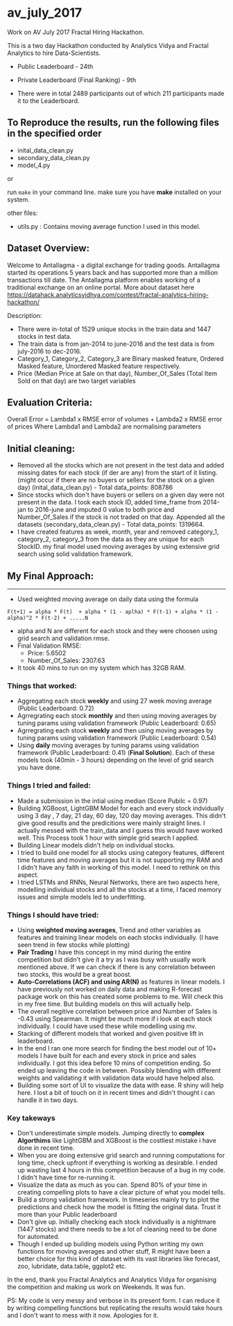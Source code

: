 # av_july_2017
Work on AV July 2017 Fractal Hiring Hackathon.

This is a two day Hackathon conducted by Analytics Vidya and Fractal Analytics to hire Data-Scientists.

- Public Leaderboard - 24th
- Private Leaderboard (Final Ranking) - 9th

- There were in total 2489 participants out of which 211 participants made it to the Leaderboard.


## To Reproduce the results, run the following files in the specified order
- inital_data_clean.py
- secondary_data_clean.py
- model_4.py

or

run ```make``` in your command line. make sure you have **make** installed on your system.

other files:
- utils.py : Contains moving average function I used in this model.

## Dataset Overview:
Welcome to Antallagma - a digital exchange for trading goods. Antallagma started its operations 5 years back and has supported more than a million transactions till date. The Antallagma platform enables working of a traditional exchange on an online portal.  More about dataset here https://datahack.analyticsvidhya.com/contest/fractal-analytics-hiring-hackathon/

Description:
  - There were in-total of 1529 unique stocks in the train data and 1447 stocks in test data.
  - The train data is from jan-2014 to june-2016 and the test data is from july-2016 to dec-2016.
  - Category_1, Category_2, Category_3 are Binary masked feature, Ordered Masked feature, Unordered Masked feature respectively.
  - Price (Median Price at Sale on that day), Number_Of_Sales (Total Item Sold on that day) are two target variables


## Evaluation Criteria:
Overall Error = Lambda1 x RMSE error of volumes + Lambda2 x RMSE error of prices Where Lambda1 and Lambda2 are normalising parameters

## Initial cleaning:
- Removed all the stocks which are not present in the test data and added missing dates for each stock (if der are any) from the start of it listing. (might occur if there are no buyers or sellers for the stock on a given day) (inital_data_clean.py) - Total data_points: 808786
- Since stocks which don't have buyers or sellers on a given day were not present in the data. I took each stock ID, added time_frame from 2014-jan to 2016-june and imputed 0 value to both price and Number_Of_Sales if the stock is not traded on that day. Appended all the datasets (secondary_data_clean.py) - Total data_points: 1319664.
- I have created features as week, month, year and removed category_1, category_2, category_3 from the data as they are unique for each StockID. my final model used moving averages by using extensive grid search using solid validation framework.

## My Final Approach:
---------------------
- Used weighted moving average on daily data using the formula
```
F(t+1) = alpha * F(t)  + alpha * (1 - aplha) * F(t-1) + alpha * (1 - alpha)^2 * F(t-2) + .....N
```
- alpha and N are different for each stock and they were choosen using grid search and validation rmse.
- Final Validation RMSE:
  - Price: 5.6502
  - Number_Of_Sales: 2307.63
- It took 40 mins to run on my system which has 32GB RAM.



### Things that worked:
- Aggregating each stock **weekly** and using 27 week moving average (Public Leaderboard: 0.72)
- Agrregrating each stock **monthly** and then using moving averages by tuning params using validation framework
(Public Leaderboard: 0.65)
- Agrregrating each stock **weekly** and then using moving averages by tuning params using validation framework (Public Leaderboard: 0.54)
- Using **daily** moving averages by tuning params using validation framework (Public Leaderboard: 0.41) (**Final Solution**). Each of these models took (40min - 3 hours) depending on the level of grid search you have done.

### Things I tried and failed:
- Made a submission in the intial using median (Score Pubilc = 0.97)
- Building XGBoost, LightGBM Model for each and every stock indvidually using 3 day , 7 day, 21 day, 60 day, 120 day moving averages. This didn't give good results and the predicitions were mainly straight lines. I actually messed with the train_data and I guess this would have worked well. This Process took 1 hour with simple grid search I applied.
- Building Linear models didn't help on individual stocks.
- I tried to build one model for all stocks using category features, different time features and moving averages but it is not supporting my RAM and I didn't have any faith in working of this model. I need to rethink on this aspect.
- I tried LSTMs and RNNs, Neural Networks, there are two aspects here, modelling individual stocks and all the stocks at a time, I faced memory issues and simple models led to underfitting.

### Things I should have tried:
- Using **weighted moving averages**, Trend and other variables as features and training linear models on each stocks individually. (I have seen trend in few stocks while plotting)
- **Pair Trading** I have this concept in my mind during the entire competition but didn't give it a try as I was busy with usually work mentioned above. If we can check if there is any correlation between two stocks, this would be a great boost.
- **Auto-Correlations (ACF) and using AR(N)** as features in linear models. I have previously not worked on daily data and making R-forecast package work on this has created some problems to me. Will check this in my free time. But building models on this will actually help.
- The overall negitive correlation between price and Number of Sales is -0.43 using Spearman. It might be much more if i look at each stock individually. I could have used these while modelling using mv.
- Stacking of different models that worked and given positive lift in leaderboard.
- In the end I ran one more search for finding the best model out of 10+ models I have built for each and every stock in price and sales individually. I got this idea before 10 mins of competition ending. So ended up leaving the code in between. Possibly blending with different weights and validating it with validation data would have helped also. 
- Building some sort of UI to visualize the data with ease. R shiny will help here. I lost a bit of touch on it in recent times and didn't thought i can handle it in two days.

### Key takeways
- Don't underestimate simple models. Jumping directly to **complex Algorthims** like LightGBM and XGBoost is the costliest mistake i have done in recent time.
- When you are doing extensive grid search and running computations for long time, check upfront if everything is working as desirable. I ended up wasting last 4 hours in this competition because of a bug in my code. I didn't have time for re-running it.
- Visualize the data as much as you can. Spend 80% of your time in creating compelling plots to have a clear picture of what you model tells.
- Build a strong validation framework. In timeseries mainly try to plot the predictions and check how the model is fitting the original data. Trust it more than your Public leaderboard
- Don't give up. Initially checking each stock individually is a nightmare (1447 stocks) and there needs to be a lot of cleaning need to be done for automated.
- Though I ended up building models using Python writing my own functions for moving averages and other stuff, R might have been a better choice for this kind of dataset with its vast libraries like forecast, zoo, lubridate, data.table, ggplot2 etc.


In the end, thank you Fractal Analytics and Analytics Vidya for organising the competition and making us work on Weekends. It was fun.

PS: My code is very messy and verbose in its present form. I can reduce it by writing compelling functions but replicating the results would take hours and I don't want to mess with it now. Apologies for it.
